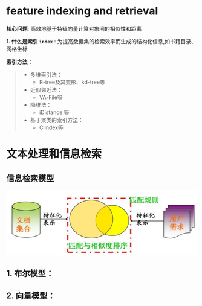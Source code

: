 # feature indexing and retrieval

**核心问题**: 高效地基于特征向量计算对象间的相似性和距离

**1. 什么是索引 `index`** :  为提高数据集的检索效率而生成的结构化信息,如书籍目录、网格坐标

**索引方法：**

> - 多维索引法：
>   - R-tree及其变形、kd-tree等
> - 近似邻近法：
>   - VA-File等
> - 降维法：
>   - iDistance 等
> - 基于聚类的索引方法：
>   - Clindex等



# 文本处理和信息检索

## 信息检索模型

![](./img/信息检索模型.png)

## 1. 布尔模型：

## 2. 向量模型：





